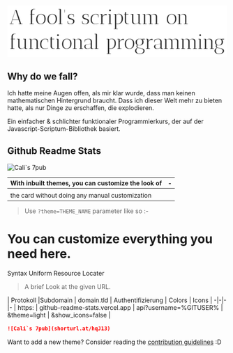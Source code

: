 <!-- DO NOT EDIT THIS FILE DIRECTLY -->
<center><img src="https://raw.githubusercontent.com/7pub/scriptum/master/scriptum.png" alt="scriptum"><br></center>

## Why do we fall?

Ich hatte meine Augen offen, als mir klar wurde, dass man keinen mathematischen Hintergrund braucht. Dass ich dieser Welt mehr zu bieten hatte, als nur Dinge zu erschaffen, die explodieren.

Ein einfacher & schlichter funktionaler Programmierkurs, der auf der Javascript-Scriptum-Bibliothek basiert.

## Github Readme Stats

![Cali`s 7pub](https://github-readme-stats.vercel.app/api?username=7pub&theme=light&show_icons=false)

|With inbuilt themes, you can customize the look of |-|
|-|-|
| |  |
| the card without doing any manual customization | |

> Use `?theme=THEME_NAME` parameter like so :-

# You can customize everything you need here.

Syntax Uniform Resource Locater

> A brief Look at the given URL.

| Protokoll |Subdomain | domain.tld | Authentifizierung | Colors | Icons |
-|-|-|-
| https: | github-readme-stats.vercel.app | api?username=%GITUSER% | &theme=light | &show_icons=false |

```md
![Cali`s 7pub](shorturl.at/hqJ13)
```

Want to add a new theme? Consider reading the [contribution guidelines](../CONTRIBUTING.md#themes-contribution) :D

[default]: https://github-readme-stats.vercel.app/api?username=anuraghazra&show_icons=true&hide=contribs,prs&cache_seconds=86400&theme=default
